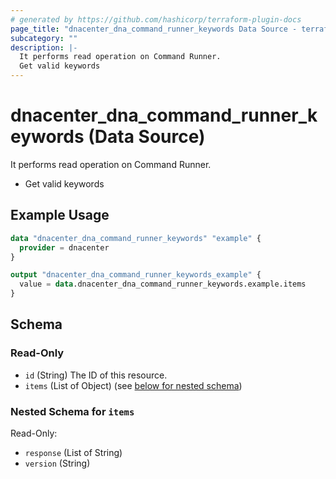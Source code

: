 ```yaml
---
# generated by https://github.com/hashicorp/terraform-plugin-docs
page_title: "dnacenter_dna_command_runner_keywords Data Source - terraform-provider-dnacenter"
subcategory: ""
description: |-
  It performs read operation on Command Runner.
  Get valid keywords
---
```


# dnacenter_dna_command_runner_keywords (Data Source)

It performs read operation on Command Runner.

- Get valid keywords

## Example Usage

```terraform
data "dnacenter_dna_command_runner_keywords" "example" {
  provider = dnacenter
}

output "dnacenter_dna_command_runner_keywords_example" {
  value = data.dnacenter_dna_command_runner_keywords.example.items
}
```

<!-- schema generated by tfplugindocs -->
## Schema

### Read-Only

- `id` (String) The ID of this resource.
- `items` (List of Object) (see [below for nested schema](#nestedatt--items))

<a id="nestedatt--items"></a>
### Nested Schema for `items`

Read-Only:

- `response` (List of String)
- `version` (String)

